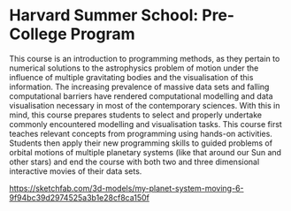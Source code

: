 # Harvard Summer School: Pre-College Program

This course is an introduction to programming methods, as they pertain to numerical solutions to the astrophysics problem of motion under the influence of multiple gravitating bodies and the visualisation of this information. The increasing prevalence of massive data sets and falling computational barriers have rendered computational modelling and data visualisation necessary in most of the contemporary sciences. With this in mind, this course prepares students to select and properly undertake commonly encountered modelling and visualisation tasks. This course first teaches relevant concepts from programming using hands-on activities. Students then apply their new programming skills to guided problems of orbital motions of multiple planetary systems (like that around our Sun and other stars) and end the course with both two and three dimensional interactive movies of their data sets.

https://sketchfab.com/3d-models/my-planet-system-moving-6-9f94bc39d2974525a3b1e28cf8ca150f
